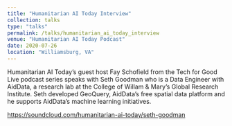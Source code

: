 ```yaml
---
title: "Humanitarian AI Today Interview"
collection: talks
type: "talks"
permalink: /talks/humanitarian_ai_today_interview
venue: "Humanitarian AI Today Podcast"
date: 2020-07-26
location: "Williamsburg, VA"
---
```



Humanitarian AI Today’s guest host Fay Schofield from the Tech for Good Live podcast series speaks with Seth Goodman who is a Data Engineer with AidData, a research lab at the College of Willam & Mary’s Global Research Institute. Seth developed GeoQuery, AidData’s free spatial data platform and he supports AidData’s machine learning initiatives.

https://soundcloud.com/humanitarian-ai-today/seth-goodman